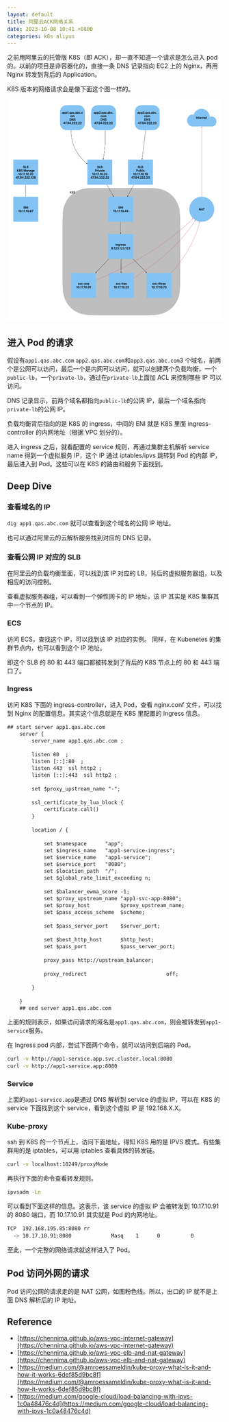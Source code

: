 ```yaml
---
layout: default
title: 阿里云ACK网络关系
date: 2023-10-08 10:41 +0800
categories: k8s aliyun
---
```


之前用阿里云的托管版 K8S（即 ACK），却一直不知道一个请求是怎么进入 pod 的。以前的项目是非容器化的，直接一条 DNS 记录指向 EC2 上的 Nginx，再用 Nginx 转发到背后的 Application。

K8S 版本的网络请求会是像下面这个图一样的。

![阿里云K8S](/images/aliyun-k8s.png)

## 进入 Pod 的请求

假设有`app1.qas.abc.com` `app2.qas.abc.com`和`app3.qas.abc.com`3 个域名，前两个是公网可以访问，最后一个是内网可以访问，就可以创建两个负载均衡，一个`public-lb`，一个`private-lb`，通过在`private-lb`上面加 ACL 来控制哪些 IP 可以访问。

DNS 记录显示，前两个域名都指向`public-lb`的公网 IP，最后一个域名指向`private-lb`的公网 IP。

负载均衡背后指向的是 K8S 的 ingress，中间的 ENI 就是 K8S 里面 ingress-controller 的内网地址（根据 VPC 划分的）。

进入 ingress 之后，就看配置的 service 规则，再通过集群主机解析 service name 得到一个虚拟服务 IP，这个 IP 通过 iptables/ipvs 跳转到 Pod 的内部 IP，最后进入到 Pod。这些可以在 K8S 的路由和服务下面找到。

## Deep Dive

### 查看域名的 IP

`dig app1.qas.abc.com` 就可以查看到这个域名的公网 IP 地址。

也可以通过阿里云的云解析服务找到对应的 DNS 记录。

### 查看公网 IP 对应的 SLB

在阿里云的负载均衡里面，可以找到该 IP 对应的 LB，背后的虚拟服务器组，以及相应的访问控制。

查看虚拟服务器组，可以看到一个弹性网卡的 IP 地址，该 IP 其实是 K8S 集群其中一个节点的 IP。

### ECS

访问 ECS，查找这个 IP，可以找到该 IP 对应的实例。
同样，在 Kubenetes 的集群节点内，也可以看到这个 IP 地址。

即这个 SLB 的 80 和 443 端口都被转发到了背后的 K8S 节点上的 80 和 443 端口了。

### Ingress

访问 K8S 下面的 ingress-controller，进入 Pod，查看 nginx.conf 文件，可以找到 Nginx 的配置信息。其实这个信息就是在 K8S 里配置的 Ingress 信息。

```text
## start server app1.qas.abc.com
	server {
		server_name app1.qas.abc.com ;

		listen 80  ;
		listen [::]:80  ;
		listen 443  ssl http2 ;
		listen [::]:443  ssl http2 ;

		set $proxy_upstream_name "-";

		ssl_certificate_by_lua_block {
			certificate.call()
		}

		location / {

			set $namespace      "app";
			set $ingress_name   "app1-service-ingress";
			set $service_name   "app1-service";
			set $service_port   "8080";
			set $location_path  "/";
			set $global_rate_limit_exceeding n;

			set $balancer_ewma_score -1;
			set $proxy_upstream_name "app1-svc-app-8080";
			set $proxy_host          $proxy_upstream_name;
			set $pass_access_scheme  $scheme;

			set $pass_server_port    $server_port;

			set $best_http_host      $http_host;
			set $pass_port           $pass_server_port;

			proxy_pass http://upstream_balancer;

			proxy_redirect                          off;

		}

	}
	## end server app1.qas.abc.com
```

上面的规则表示，如果访问请求的域名是`app1.qas.abc.com`，则会被转发到`app1-service`服务。

在 Ingress pod 内部，尝试下面两个命令，就可以访问到后端的 Pod。

```bash
curl -v http://app1-service.app.svc.cluster.local:8080
curl -v http://app1-service.app:8080
```

### Service

上面的`app1-service.app`是通过 DNS 解析到 service 的虚拟 IP，可以在 K8S 的 service 下面找到这个 service，看到这个虚拟 IP 是 192.168.X.X。

### Kube-proxy

ssh 到 K8S 的一个节点上，访问下面地址，得知 K8S 用的是 IPVS 模式。有些集群用的是 iptables，可以用 iptables 查看具体的转发链。

```bash
curl -v localhost:10249/proxyMode
```

再执行下面的命令查看转发规则。

```bash
ipvsadm -Ln
```

可以看到下面这样的信息。这表示，该 service 的虚拟 IP 会被转发到 10.17.10.91 的 8080 端口，而 10.17.10.91 其实就是 Pod 的内网地址。

```bash
TCP  192.168.195.85:8080 rr
  -> 10.17.10.91:8080             Masq    1      0          0
```

至此，一个完整的网络请求就这样进入了 Pod。

## Pod 访问外网的请求

Pod 访问公网的请求走的是 NAT 公网，如图粉色线。所以，出口的 IP 就不是上面 DNS 解析后的 IP 地址。

## Reference

- [https://chennima.github.io/aws-vpc-internet-gateway](https://chennima.github.io/aws-vpc-internet-gateway)
- [https://chennima.github.io/aws-vpc-elb-and-nat-gateway](https://chennima.github.io/aws-vpc-elb-and-nat-gateway)
- [https://medium.com/@amroessameldin/kube-proxy-what-is-it-and-how-it-works-6def85d9bc8f](https://medium.com/@amroessameldin/kube-proxy-what-is-it-and-how-it-works-6def85d9bc8f)
- [https://medium.com/google-cloud/load-balancing-with-ipvs-1c0a48476c4d](https://medium.com/google-cloud/load-balancing-with-ipvs-1c0a48476c4d)
